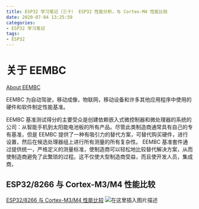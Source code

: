```yaml
---
title: ESP32 学习笔记（三十） ESP32 性能分析，与 Cortex-M4 性能比较
date: 2020-07-04 13:25:59
categories:
- ESP32 学习笔记
tags:
- ESP32
---
```


# 关于 EEMBC

[About EEMBC](https://www.eembc.org/about/)

EEMBC 为自动驾驶，移动成像，物联网，移动设备和许多其他应用程序中使用的硬件和软件制定性能基准。

EEMBC 基准测试得分的主要受众是创建依赖嵌入式微控制器和微处理器的系统的公司：从智能手机到太阳能电池板的所有产品。尽管此类制造商通常具有自己的专有基准，但是 EEMBC 提供了一种有吸引力的替代方案，可替代购买硬件，进行设置，然后在候选处理器组上进行所有测量的所有复杂性。 EEMBC 基准套件通过提供统一，严格定义的测量标准，使制造商可以轻松地比较替代解决方案，从而使制造商避免了此繁琐的过程。这不仅使大型制造商受益，而且使开发人员，集成商，

<!--more-->

## ESP32/8266 与 Cortex-M3/M4 性能比较

[ESP32/8266 与 Cortex-M3/M4 性能比较](https://www.eembc.org/coremark/view.php?benchmark_seq=13244,13243,1139,1506)
![在这里插入图片描述](https://img-blog.csdnimg.cn/20200704114043419.png?x-oss-process=image/watermark,type_ZmFuZ3poZW5naGVpdGk,shadow_10,text_aHR0cHM6Ly9ibG9nLmNzZG4ubmV0L3FxXzI3MTE0Mzk3,size_16,color_FFFFFF,t_70)
